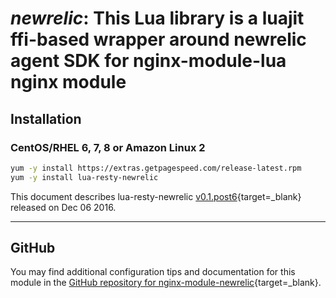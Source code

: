 # _newrelic_: This Lua library is a luajit ffi-based wrapper around newrelic agent SDK for nginx-module-lua nginx module


## Installation

### CentOS/RHEL 6, 7, 8 or Amazon Linux 2

```bash
yum -y install https://extras.getpagespeed.com/release-latest.rpm
yum -y install lua-resty-newrelic
```



This document describes lua-resty-newrelic [v0.1.post6](https://github.com/saks/lua-resty-newrelic/releases/tag/v0.01-6){target=_blank} 
released on Dec 06 2016.
    
<hr />

## GitHub

You may find additional configuration tips and documentation for this module in the [GitHub repository for 
nginx-module-newrelic](https://github.com/saks/lua-resty-newrelic){target=_blank}.